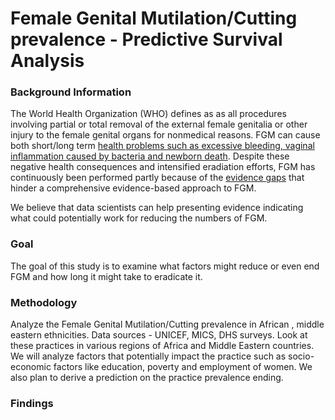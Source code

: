 # Female Genital Mutilation/Cutting prevalence - Predictive Survival Analysis

### Background Information 

The World Health Organization (WHO) defines as as all procedures involving partial or total removal of the external female genitalia or other injury to the female genital organs for nonmedical reasons. FGM can cause both short/long term [health problems such as excessive bleeding, vaginal inflammation caused by bacteria and newborn death](https://www.sciencedirect.com/topics/medicine-and-dentistry/female-genital-mutilation).  Despite these negative health consequences and intensified eradiation efforts, FGM has continuously been performed partly because of the [evidence gaps](https://www.popcouncil.org/research/evidence-to-end-fgm-c-research-to-help-girls-and-women-thrive1) that hinder a comprehensive evidence-based approach to FGM. 


We believe that data scientists can help presenting evidence indicating what could potentially work for reducing the numbers of FGM.

### Goal

The goal of this study is to examine what factors might reduce or even end FGM and how long it might take to eradicate it. 

### Methodology

Analyze the Female Genital Mutilation/Cutting prevalence in African , middle eastern ethnicities. Data sources - UNICEF, MICS, DHS surveys. Look at these practices in various regions of Africa and Middle Eastern countries. We will analyze factors that potentially impact the practice such as socio-economic factors like education, poverty and employment of women. We also plan to derive a prediction on the practice prevalence ending.

### Findings

